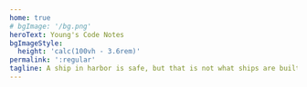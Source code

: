 ```yaml
---
home: true
# bgImage: '/bg.png'
heroText: Young's Code Notes
bgImageStyle:
  height: 'calc(100vh - 3.6rem)'
permalink: ':regular'
tagline: A ship in harbor is safe, but that is not what ships are built for
---
```


<style lang="stylus">
@font-face 
  font-family: Italianno
  font-style: normal
  font-weight: 400
  font-display: swap
  src: url(https://fonts.gstatic.com/s/italianno/v10/dg4n_p3sv6gCJkwzT6RXiJwoYQAugw.woff2) format('woff2')
  unicode-range: U+0000-00FF, U+0131, U+0152-0153, U+02BB-02BC, U+02C6, U+02DA, U+02DC, U+2000-206F, U+2074, U+20AC, U+2122, U+2191, U+2193, U+2212, U+2215, U+FEFF, U+FFFD

.home-blog
    .hero
        & > div
            & > h1
                font 4rem fantasy
            & > p.description
                font 2.5rem Italianno, cursive
</style>
